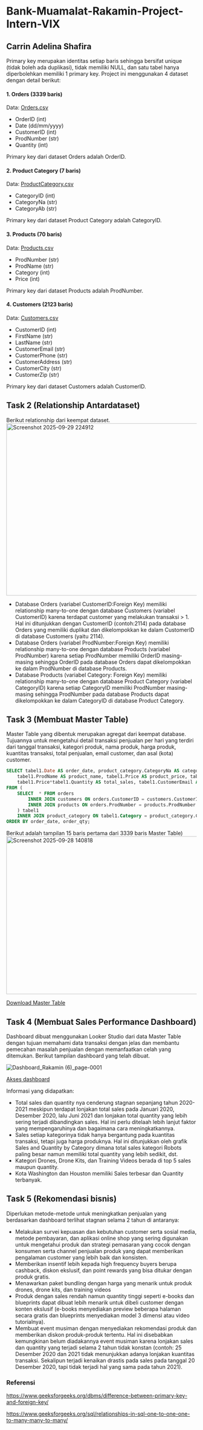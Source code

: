 # Bank-Muamalat-Rakamin-Project-Intern-VIX
## Carrin Adelina Shafira
Primary key merupakan identitas setiap baris sehingga bersifat unique (tidak boleh ada duplikasi), tidak memiliki NULL, dan satu tabel hanya diperbolehkan memiliki 1 primary key. Project ini menggunakan 4 dataset dengan detail berikut:

#### 1. Orders (3339 baris)

Data: [Orders.csv](Orders.csv)
- OrderID (int)
- Date (dd/mm/yyyy)
- CustomerID (int)
- ProdNumber (str)
- Quantity (int)

Primary key dari dataset Orders adalah OrderID.

#### 2. Product Category (7 baris)

Data: [ProductCategory.csv](ProductCategory.csv)
- CategoryID (int)
- CategoryNa (str)
- CategoryAb (str)

Primary key dari dataset Product Category adalah CategoryID.

#### 3. Products (70 baris)

Data: [Products.csv](Products.csv)
- ProdNumber (str)
- ProdName (str)
- Category (int)
- Price (int)

Primary key dari dataset Products adalah ProdNumber.

#### 4. Customers (2123 baris)

Data: [Customers.csv](Customers.csv)
- CustomerID (int)
- FirstName (str)
- LastName (str)
- CustomerEmail (str)
- CustomerPhone (str)
- CustomerAddress (str)
- CustomerCity (str)
- CustomerZip (str)

Primary key dari dataset Customers adalah CustomerID.


## Task 2 (Relationship Antardataset)

Berikut relationship dari keempat dataset.
<img width="638" height="455" alt="Screenshot 2025-09-29 224912" src="https://github.com/user-attachments/assets/e4b5d46e-1043-4dcd-9d4a-4a8a8c0d8563" />


- Database Orders (variabel CustomerID:Foreign Key) memiliki relationship many-to-one dengan database Customers (variabel CustomerID) karena terdapat customer yang melakukan transaksi > 1. Hal ini ditunjukkan dengan CustomerID (contoh:2114) pada database Orders yang memiliki duplikat dan dikelompokkan ke dalam CustomerID di database Customers (yaitu 2114).
- Database Orders (variabel ProdNumber:Foreign Key) memiliki relationship many-to-one dengan database Products (variabel ProdNumber) karena setiap ProdNumber memiliki OrderID masing-masing sehingga OrderID pada database Orders dapat dikelompokkan ke dalam ProdNumber di database Products.
- Database Products (variabel Category: Foreign Key) memiliki relationship many-to-one dengan database Product Category (variabel CategoryID) karena setiap CategoryID memiliki ProdNumber masing-masing sehingga ProdNumber pada database Products dapat dikelompokkan ke dalam CategoryID di database Product Category.

## Task 3 (Membuat Master Table)

Master Table yang dibentuk merupakan agregat dari keempat database. Tujuannya untuk mengetahui detail transaksi penjualan per hari yang terdiri dari tanggal transaksi, kategori produk, nama produk, harga produk, kuantitas transaksi, total penjualan, email customer, dan asal (kota) customer.

```sql
SELECT tabel1.Date AS order_date, product_category.CategoryNa AS category_name, 
    tabel1.ProdName AS product_name, tabel1.Price AS product_price, tabel1.Quantity AS order_qty, 
    tabel1.Price*tabel1.Quantity AS total_sales, tabel1.CustomerEmail AS cust_email, tabel1.CustomerCity AS cust_city
FROM (
    SELECT  * FROM orders 
        INNER JOIN customers ON orders.CustomerID = customers.CustomerID
        INNER JOIN products ON orders.ProdNumber = products.ProdNumber
    ) tabel1
    INNER JOIN product_category ON tabel1.Category = product_category.CategoryID
ORDER BY order_date, order_qty;
```
Berikut adalah tampilan 15 baris pertama dari 3339 baris Master Table)
<img width="1008" height="417" alt="Screenshot 2025-09-28 140818" src="https://github.com/user-attachments/assets/6c5a5cd6-ea4d-4e08-97ba-22a980820773" />

[Download Master Table](MasterTable.csv)

## Task 4 (Membuat Sales Performance Dashboard)

Dashboard dibuat menggunakan Looker Studio dari data Master Table dengan tujuan memahami data transaksi dengan jelas dan membantu pemecahan masalah penjualan dengan memanfaatkan celah yang ditemukan. Berikut tampilan dashboard yang telah dibuat.

![Dashboard_Rakamin (6)_page-0001](https://github.com/user-attachments/assets/17114f58-b59d-4592-93ff-4a0214d2af58)

[Akses dashboard](tinyurl.com/dashb-sales-muamalat-carrin)

Informasi yang didapatkan:
- Total sales dan quantity nya cenderung stagnan sepanjang tahun 2020-2021 meskipun terdapat lonjakan total sales pada Januari 2020, Desember 2020, lalu Juni 2021 dan lonjakan total quantity yang lebih sering terjadi dibandingkan sales. Hal ini perlu ditelaah lebih lanjut faktor yang mempengaruhinya dan bagaimana cara meningkatkannya.
- Sales setiap kategorinya tidak hanya bergantung pada kuantitas transaksi, tetapi juga harga produknya. Hal ini ditunjukkan oleh grafik Sales and Quantity by Category dimana total sales kategori Robots paling besar namun memiliki total quantity yang lebih sedikit, dst.
- Kategori Drones, Drone Kits, dan Training Videos berada di top 5 sales maupun quantity.
- Kota Washington dan Houston memiliki Sales terbesar dan Quantity terbanyak.

## Task 5 (Rekomendasi bisnis)

Diperlukan metode-metode untuk meningkatkan penjualan yang berdasarkan dashboard terlihat stagnan selama 2 tahun di antaranya:
- Melakukan survei kepuasan dan kebutuhan customer serta sosial media, metode pembayaran, dan aplikasi online shop yang sering digunakan untuk mengetahui produk dan strategi pemasaran yang cocok dengan konsumen serta channel penjualan produk yang dapat memberikan pengalaman customer yang lebih baik dan konsisten.
- Memberikan insentif lebih kepada high frequency buyers berupa cashback, diskon ekslusif, dan point rewards yang bisa ditukar dengan produk gratis.
- Menawarkan paket bundling dengan harga yang menarik untuk produk drones, drone kits, dan training videos
- Produk dengan sales rendah namun quantity tinggi seperti e-books dan blueprints dapat dibuat lebih menarik untuk dibeli customer dengan konten ekslusif (e-books menyediakan preview beberapa halaman secara gratis dan blueprints menyediakan model 3 dimensi atau video tutorialnya).
- Membuat event musiman dengan menyediakan rekomendasi produk dan memberikan diskon produk-produk tertentu. Hal ini disebabkan kemungkinan belum diadakannya event musiman karena lonjakan sales dan quantity yang terjadi selama 2 tahun tidak konstan (contoh: 25 Desember 2020 dan 2021 tidak menunjukkan adanya lonjakan kuantitas transaksi. Sekalipun terjadi kenaikan drastis pada sales pada tanggal 20 Desember 2020, tapi tidak terjadi hal yang sama pada tahun 2021).

### Referensi
https://www.geeksforgeeks.org/dbms/difference-between-primary-key-and-foreign-key/

https://www.geeksforgeeks.org/sql/relationships-in-sql-one-to-one-one-to-many-many-to-many/
